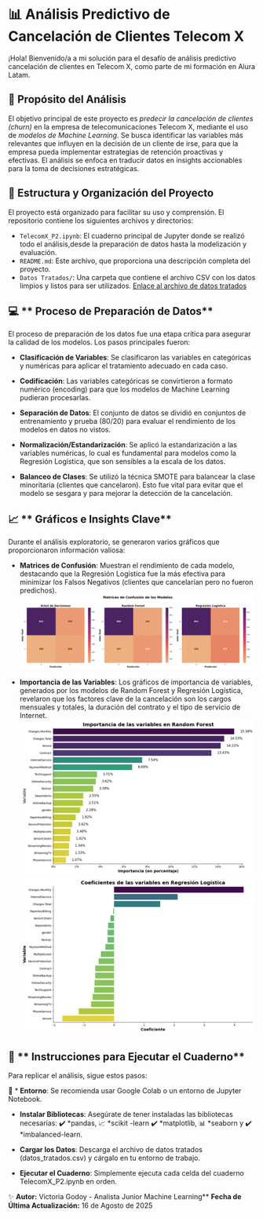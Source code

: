 # 📊 **Análisis Predictivo de Cancelación de Clientes Telecom X**

¡Hola! Bienvenido/a a mi solución para el desafío de análisis predictivo cancelación de clientes en Telecom X, como parte de mi formación en Alura Latam.


 ## 🎯 **Propósito del Análisis**
 
 El objetivo principal de este proyecto es *predecir la cancelación de clientes (churn)* en la empresa de telecomunicaciones Telecom X,
 mediante el uso de *modelos de Machine Learning*. Se busca identificar las variables más relevantes que influyen en la decisión de un 
 cliente de irse, para que la empresa pueda implementar estrategias de retención proactivas y efectivas. 
 El análisis se enfoca en traducir datos en insights accionables para la toma de decisiones estratégicas.

## 📂 **Estructura y Organización del Proyecto**

El proyecto está organizado para facilitar su uso y comprensión. 
El repositorio contiene los siguientes archivos y directorios:
* `TelecomX_P2.ipynb`: El cuaderno principal de Jupyter donde se realizó todo el análisis,desde la preparación de datos
                       hasta la modelización y evaluación.
* `README.md`: Este archivo, que proporciona una descripción completa del proyecto.
* `Datos Tratados/`: Una carpeta que contiene el archivo CSV con los datos limpios y listos para ser utilizados.
                     [Enlace al archivo de datos tratados](Datos%20Tratados/datos_tratados.csv)

## 💻 ** Proceso de Preparación de Datos**

El proceso de preparación de los datos fue una etapa crítica para asegurar la calidad de los modelos. Los pasos principales fueron:

  * **Clasificación de Variables**:
         Se clasificaron las variables en categóricas y numéricas para aplicar el tratamiento adecuado en cada caso.

  * **Codificación**: 
         Las variables categóricas se convirtieron a formato numérico (encoding) para que los modelos de Machine Learning pudieran procesarlas.

  * **Separación de Datos**: 
         El conjunto de datos se dividió en conjuntos de entrenamiento y prueba (80/20) para evaluar el rendimiento de los modelos en datos no vistos.

  * **Normalización/Estandarización**:
         Se aplicó la estandarización a las variables numéricas, lo cual es fundamental para modelos como la Regresión Logística, que son sensibles a la escala de los datos.

  * **Balanceo de Clases**: 
         Se utilizó la técnica SMOTE para balancear la clase minoritaria (clientes que cancelaron). 
         Esto fue vital para evitar que el modelo se sesgara y para mejorar la detección de la cancelación.

## 📈 ** Gráficos e Insights Clave**

Durante el análisis exploratorio, se generaron varios gráficos que proporcionaron información valiosa:

  * **Matrices de Confusión**: 
         Muestran el rendimiento de cada modelo, destacando que la Regresión Logística fue la más efectiva para minimizar los Falsos Negativos (clientes que cancelarían pero no fueron predichos). ![matrices de confusion de los modelos](img/matrices_de_confusion.png)

  * **Importancia de las Variables**:
         Los gráficos de importancia de variables, generados por los modelos de Random Forest y Regresión Logística, revelaron que los factores clave de la cancelación son los cargos mensuales y totales, la duración del contrato y el tipo de servicio de Internet.
![importancia_de_variables_random_forest](img/importancia_de_variables_random_forest.png) ![coeficientes_regresion_logistica](img/coeficientes_regresion_logistica.png) 

## 🚀 ** Instrucciones para Ejecutar el Cuaderno**

Para replicar el análisis, sigue estos pasos:

🐍 * **Entorno**:
    Se recomienda usar Google Colab o un entorno de Jupyter Notebook.

* **Instalar Bibliotecas**:
    Asegúrate de tener instaladas las bibliotecas necesarias:
✔️ *pandas,
📈 *scikit -learn
✔️ *matplotlib,
📊 *seaborn y
✔️ *imbalanced-learn.

* **Cargar los Datos**:
    Descarga el archivo de datos tratados (datos_tratados.csv) y cárgalo en tu entorno de trabajo.

* **Ejecutar el Cuaderno**:
    Simplemente ejecuta cada celda del cuaderno TelecomX_P2.ipynb en orden.
  

✨ **Autor:** Victoria Godoy - Analista Junior Machine Learning**
   **Fecha de Última Actualización:** 16 de Agosto de 2025  
 
